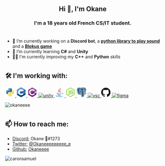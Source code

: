 <h2 align="center">Hi 👋, I'm Okane</h2>
<h3 align="center">I'm a 18 years old French CS/IT student.</h3>

#

<!-- Main infos -->
- 🔭 I’m currently working on a **Discord bot**, a **[python library to play sound](https://github.com/Okaneeee/soundPlayer)** and a **[Blokus game](https://github.com/Antorakk/blokus-game/)**
- 🌱 I’m currently learning **C#** and **Unity**
- 🙇‍♂️ I'm currently improving my **C++** and **Python** skills

#

<!-- Tools used -->
## 🛠 I'm working with:
<p align="left">
  <!-- Languages -->
  <a href="https://www.python.org/" target="_blank">
    <img src="https://raw.githubusercontent.com/devicons/devicon/master/icons/python/python-original.svg" alt="python" width="32" height="32"/>
  </a>
    <a href="https://learn.microsoft.com/en-us/cpp/cpp/" target="_blank">
    <img src="https://raw.githubusercontent.com/devicons/devicon/master/icons/cplusplus/cplusplus-original.svg" alt="c++" width="32" height="32"/>
  </a>
  <a href="https://learn.microsoft.com/en-us/dotnet/csharp/" target="_blank">
    <img src="https://raw.githubusercontent.com/devicons/devicon/master/icons/csharp/csharp-original.svg" alt="c#" width="32" height="32"/>
  </a>
    <a href="https://unity.com">
    <img src="https://www.vectorlogo.zone/logos/unity3d/unity3d-icon.svg" alt="unity" width="32" height="32"/>
  </a>
  <a href="https://www.java.com/en/" target="_blank">
    <img src="https://raw.githubusercontent.com/devicons/devicon/master/icons/java/java-original.svg" alt="java" width="32" height="32"/>
  </a>
  <a href="https://nodejs.org/en/" target="_blank">
    <img src="https://raw.githubusercontent.com/devicons/devicon/master/icons/nodejs/nodejs-original.svg" alt="nodejs" width="32" height="32"/>
  </a>
  <a href="https://www.postgresql.org/" target="_blank">
    <img src="https://raw.githubusercontent.com/devicons/devicon/master/icons/postgresql/postgresql-original.svg" alt="postgresql" width="32" height="32"/>
  </a>

  <!-- Tools -->
  <a href="https://code.visualstudio.com">
    <img src="https://www.vectorlogo.zone/logos/visualstudio_code/visualstudio_code-icon.svg" alt="vsc" width="32" height="32"/>
  </a>
  <a href="https://github.com/" target="_blank">
    <img src="https://raw.githubusercontent.com/devicons/devicon/master/icons/github/github-original.svg" alt="git" width="32" height="32"/>
  </a>
  <a href="https://www.figma.com/" target="_blank">
    <img src="https://www.vectorlogo.zone/logos/figma/figma-icon.svg" alt="figma" width="32" height="32"/>
  </a>
  
</p>

<!-- Most used languages -->
<img src="https://github-readme-stats.vercel.app/api/top-langs/?username=Okaneeee&layout=compact" alt="okaneeee" />

#

<!-- Contact infos -->
## 📫 How to reach me:
- <u>Discord:</u> Okane 🎴#1273
- <u>Twitter:</u> [@Okaneeeeeeeee_e](https://twitter.com/Okaneeeeeeeee_e)
- <u>Github:</u> [Okaneeee](https://github.com/Okaneeee)

<!-- Views -->
<p align="left"> <img src="https://komarev.com/ghpvc/?username=Okaneeee&label=Views&color=9b59b6" alt="caronsamuel" /> </p>
